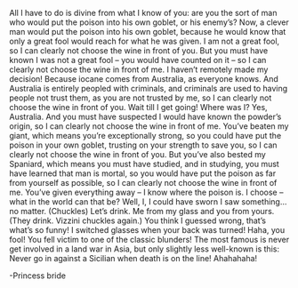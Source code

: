 All I have to do is divine from what I know of you: are you the sort of man who would put the poison into his own goblet, or his enemy’s? Now, a clever man would put the poison into his own goblet, because he would know that only a great fool would reach for what he was given. I am not a great fool, so I can clearly not choose the wine in front of you. But you must have known I was not a great fool – you would have counted on it –  so I can clearly not choose the wine in front of me. I haven’t remotely made my decision! Because iocane comes from Australia, as everyone knows. And Australia is entirely peopled with criminals, and criminals are used to having people not trust them, as you are not trusted by me, so I can clearly not choose the wine in front of you. Wait till I get going! Where was I? Yes, Australia. And you must have suspected I would have known the powder’s origin, so I can clearly not choose the wine in front of me. You’ve beaten my giant, which means you’re exceptionally strong, so you could have put the poison in your own goblet, trusting on your strength to save you, so I can clearly not choose the wine in front of you. But you’ve also bested my Spaniard, which means you must have studied, and in studying, you must have learned that man is mortal, so you would have put the poison as far from yourself as possible, so I can clearly not choose the wine in front of me. You’ve given everything away – I know where the poison is. I choose – what in the world can that be? Well, I, I could have sworn I saw something… no matter. (Chuckles) Let’s drink. Me from my glass and you from yours. (They drink. Vizzini chuckles again.) You think I guessed wrong, that’s what’s so funny! I switched glasses when your back was turned! Haha, you fool! You fell victim to one of the classic blunders! The most famous is never get involved in a land war in Asia, but only slightly less well-known is this: Never go in against a Sicilian when death is on the line! Ahahahaha!

-Princess bride
